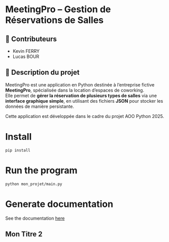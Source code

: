 # MeetingPro – Gestion de Réservations de Salles

## 👥 Contributeurs

- Kevin FERRY  
- Lucas BOUR

## 🧠 Description du projet

MeetingPro est une application en Python destinée à l’entreprise fictive **MeetingPro**, spécialisée dans la location d’espaces de coworking.  
Elle permet de **gérer la réservation de plusieurs types de salles** via une **interface graphique simple**, en utilisant des fichiers **JSON** pour stocker les données de manière persistante.

Cette application est développée dans le cadre du projet AOO Python 2025.


# Install

```shell
pip install
```

# Run the program

```shell
python mon_projet/main.py
```


# Generate documentation

See the documentation [here](doc/intro.txt)

## Mon Titre 2